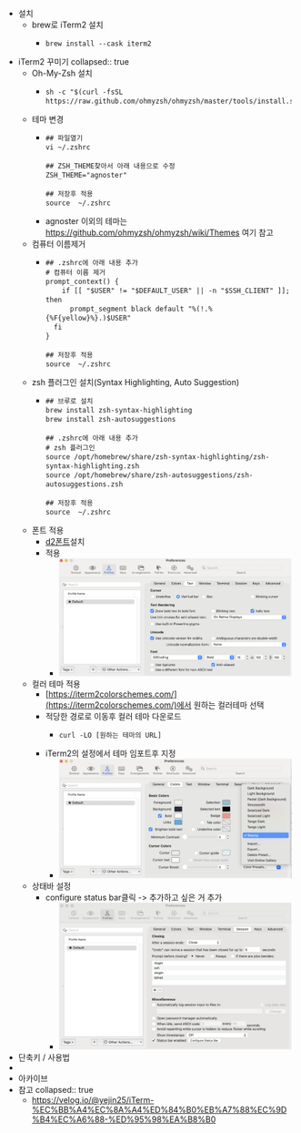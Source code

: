 - 설치
	- brew로 iTerm2 설치
		- ```shell
		  brew install --cask iterm2
		  ```
- iTerm2 꾸미기
  collapsed:: true
	- Oh-My-Zsh 설치
		- ```shell
		  sh -c "$(curl -fsSL https://raw.github.com/ohmyzsh/ohmyzsh/master/tools/install.sh)"
		  ```
	- 테마 변경
		- ```shell
		  ## 파일열기
		  vi ~/.zshrc
		  
		  ## ZSH_THEME찾아서 아래 내용으로 수정
		  ZSH_THEME="agnoster"
		  
		  ## 저장후 적용
		  source  ~/.zshrc
		  ```
		- agnoster 이외의 테마는 https://github.com/ohmyzsh/ohmyzsh/wiki/Themes 여기 참고
	- 컴퓨터 이름제거
		- ```shell
		  ## .zshrc에 아래 내용 추가
		  # 컴퓨터 이름 제거
		  prompt_context() {
		      if [[ "$USER" != "$DEFAULT_USER" || -n "$SSH_CLIENT" ]]; then
		        prompt_segment black default "%(!.%{%F{yellow}%}.)$USER"
		    fi
		  }
		  
		  ## 저장후 적용
		  source  ~/.zshrc
		  ```
	- zsh 플러그인 설치(Syntax Highlighting, Auto Suggestion)
		- ```shell
		  ## 브루로 설치
		  brew install zsh-syntax-highlighting
		  brew install zsh-autosuggestions
		  
		  ## .zshrc에 아래 내용 추가
		  # zsh 플러그인
		  source /opt/homebrew/share/zsh-syntax-highlighting/zsh-syntax-highlighting.zsh
		  source /opt/homebrew/share/zsh-autosuggestions/zsh-autosuggestions.zsh
		  
		  ## 저장후 적용
		  source  ~/.zshrc
		  ```
	- 폰트 적용
		- [d2폰트](https://github.com/naver/d2codingfont/?tab=readme-ov-file)설치
		- 적용
			- ![image.png](../assets/image_1713942399719_0.png)
	- 컬러 테마 적용
		- [https://iterm2colorschemes.com/](https://iterm2colorschemes.com/)에서 원하는 컬러테마 선택
		- 적당한 경로로 이동후 컬러 테마 다운로드
			- ```shell
			  curl -LO [원하는 테마의 URL]
			  ```
		- iTerm2의 설정에서 테마 임포트후 지정
			- ![image.png](../assets/image_1713943896077_0.png)
	- 상태바 설정
		- configure status bar클릭 -> 추가하고 싶은 거 추가
			- ![image.png](../assets/image_1713944351283_0.png)
- 단축키 / 사용법
-
- 아카이브
- 참고
  collapsed:: true
	- https://velog.io/@yejin25/iTerm-%EC%BB%A4%EC%8A%A4%ED%84%B0%EB%A7%88%EC%9D%B4%EC%A6%88-%ED%95%98%EA%B8%B0